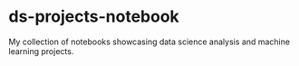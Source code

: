 # ds-projects-notebook
My collection of notebooks showcasing data science analysis and machine learning projects.
